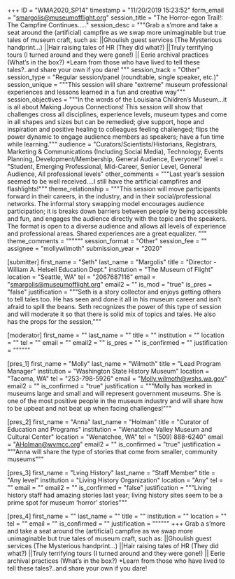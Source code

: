 +++
ID = "WMA2020_SP14"
timestamp = "11/20/2019 15:23:52"
form_email = "smargolis@museumofflight.org"
session_title = "The Horror-egon Trail!: The Campfire Continues….."
session_desc = """Grab a s’more and take a seat around the (artificial) campfire as we swap more unimaginable but true tales of museum craft, such as:
||Ghoulish guest services (The Mysterious handprint…)
||Hair raising tales of HR (They did what?)
||Truly terrifying tours (I turned around and they were gone!)
|| Eerie archival practices (What’s in the box?)
*Learn from those who have lived to tell these tales?..and share your own if you dare!
"""
session_track = "Other"
session_type = "Regular session/panel (roundtable, single speaker, etc.)"
session_unique = """This session will share "extreme" museum professional experiences and lessons learned in a fun and creative way"""
session_objectives = """In the words of the Louisiana Children’s Museum…it is all about Making Joyous Connections!  This session will show that challenges cross all disciplines, experience levels, museum types and come in all shapes and sizes but can be remedied; give support, hope and inspiration and positive healing to colleagues feeling challenged; flips the power dynamic to engage audience members as speakers; have a fun time while learning."""
audience = "Curators/Scientists/Historians, Registrars, Marketing & Communications (Including Social Media), Technology, Events Planning, Development/Membership, General Audience,  Everyone!"
level = "Student, Emerging Professional, Mid-Career, Senior Level, General Audience, All professional levels"
other_comments = """Last year’s session seemed to be well received….I still have the artificial campfires and flashlights!"""
theme_relationship = """This session will move participants forward in their careers, in the industry, and in their social/professional networks. The informal story swapping model encourages audience participation; it is breaks down barriers between people by being accessible and fun, and engages the audience directly with the topic and the speakers. The format is open to a diverse audience and allows all levels of experience and professional areas. Shared experiences are a great equalizer. """
theme_comments = """"""
session_format = "Other"
session_fee = ""
assignee = "mollywilmoth"
submission_year = "2020"

[submitter]
first_name = "Seth"
last_name = "Margolis"
title = "Director - William A. Helsell Education Dept."
institution = "The Museum of Flight"
location = "Seattle, WA"
tel = "2067687116"
email = "smargolis@museumofflight.org"
email2 = ""
is_mod = "true"
is_pres = "false"
justification = """Seth is a story collector and enjoys getting others to tell tales too. He has seen and done it all in his museum career and isn’t afraid to spill the beans. Seth recognizes the power of this type of session and will moderate it so that there is solid mix of topics and tales. He also has the props for the session,"""

[moderator]
first_name = ""
last_name = ""
title = ""
institution = ""
location = ""
tel = ""
email = ""
email2 = ""
is_pres = ""
is_confirmed = ""
justification = """"""

[pres_1]
first_name = "Molly"
last_name = "Wilmoth"
title = "Lead Program Manager"
institution = "Washington State History Museum"
location = "Tacoma, WA"
tel = "253-798-5926"
email = "Molly.wilmoth@wshs.wa.gov"
email2 = ""
is_confirmed = "true"
justification = """Molly has worked in museums large and small and will represent government museums. She is one of the most positive people in the museum industry and will share how to be upbeat and not beat up when facing challenges!"""

[pres_2]
first_name = "Anna"
last_name = "Holman"
title = "Curator of Education and Programs"
institution = "Wenatchee Valley Museum and Cultural Center"
location = "Wenatchee, WA"
tel = "(509) 888-6240"
email = "AHolman@wvmcc.org"
email2 = ""
is_confirmed = "true"
justification = """Anna will share the type of stories that come from smaller, community museums"""

[pres_3]
first_name = "Lving History"
last_name = "Staff Member"
title = "Any level"
institution = "Living History Organization"
location = "Any"
tel = ""
email = ""
email2 = ""
is_confirmed = "false"
justification = """Living history staff had amazing stories last year; living history sites seem to be a prime spot for museum ‘horror’ stories"""

[pres_4]
first_name = ""
last_name = ""
title = ""
institution = ""
location = ""
tel = ""
email = ""
is_confirmed = ""
justification = """"""
+++
Grab a s’more and take a seat around the (artificial) campfire as we swap more unimaginable but true tales of museum craft, such as:
||Ghoulish guest services (The Mysterious handprint…)
||Hair raising tales of HR (They did what?)
||Truly terrifying tours (I turned around and they were gone!)
|| Eerie archival practices (What’s in the box?)
*Learn from those who have lived to tell these tales?..and share your own if you dare!
